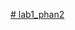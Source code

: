 [﻿# lab1_phan2](https://github.com/book92/Lab1_P2/assets/83381044/65e8705a-c58c-4088-b266-a683c5818511)
 
 
